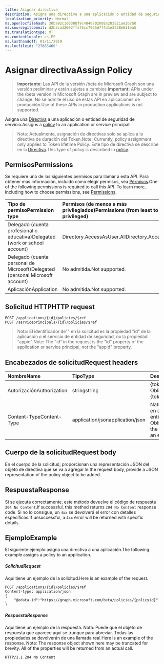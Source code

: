 ```yaml
---
title: Asignar directiva
description: Asigna una directiva a una aplicación o entidad de seguridad de servicio.
localization_priority: Normal
ms.openlocfilehash: 30ba92c1d0308f9c4846702008a203821ae2b7b0
ms.sourcegitcommit: d2b3ca32602ffa76cc7925d7f4d1e2258e611ea5
ms.translationtype: MT
ms.contentlocale: es-ES
ms.lasthandoff: 01/11/2019
ms.locfileid: "27865460"
---
```

# <a name="assign-policy"></a><span data-ttu-id="28810-103">Asignar directiva</span><span class="sxs-lookup"><span data-stu-id="28810-103">Assign Policy</span></span>

> <span data-ttu-id="28810-104">**Importante:** Las API de la versión /beta de Microsoft Graph son una versión preliminar y están sujetas a cambios.</span><span class="sxs-lookup"><span data-stu-id="28810-104">**Important:** APIs under the /beta version in Microsoft Graph are in preview and are subject to change.</span></span> <span data-ttu-id="28810-105">No se admite el uso de estas API en aplicaciones de producción.</span><span class="sxs-lookup"><span data-stu-id="28810-105">Use of these APIs in production applications is not supported.</span></span>

<span data-ttu-id="28810-106">Asigna una [Directiva](../resources/policy.md) a una aplicación o entidad de seguridad de servicio.</span><span class="sxs-lookup"><span data-stu-id="28810-106">Assigns a [policy](../resources/policy.md) to an application or service principal.</span></span>

><span data-ttu-id="28810-107">Nota: Actualmente, asignación de directivas solo se aplica a la directiva de duración del Token.</span><span class="sxs-lookup"><span data-stu-id="28810-107">Note: Currently, policy assignment only applies to Token lifetime Policy.</span></span> <span data-ttu-id="28810-108">Este tipo de directiva se describe en la [Directiva](../resources/policy.md).</span><span class="sxs-lookup"><span data-stu-id="28810-108">This type of policy is described in [policy](../resources/policy.md).</span></span>

## <a name="permissions"></a><span data-ttu-id="28810-109">Permisos</span><span class="sxs-lookup"><span data-stu-id="28810-109">Permissions</span></span>
<span data-ttu-id="28810-p103">Se requiere uno de los siguientes permisos para llamar a esta API. Para obtener más información, incluido cómo elegir permisos, vea [Permisos](/graph/permissions-reference).</span><span class="sxs-lookup"><span data-stu-id="28810-p103">One of the following permissions is required to call this API. To learn more, including how to choose permissions, see [Permissions](/graph/permissions-reference).</span></span>

|<span data-ttu-id="28810-112">Tipo de permiso</span><span class="sxs-lookup"><span data-stu-id="28810-112">Permission type</span></span>      | <span data-ttu-id="28810-113">Permisos (de menos a más privilegiados)</span><span class="sxs-lookup"><span data-stu-id="28810-113">Permissions (from least to most privileged)</span></span>              |
|:--------------------|:---------------------------------------------------------|
|<span data-ttu-id="28810-114">Delegado (cuenta profesional o educativa)</span><span class="sxs-lookup"><span data-stu-id="28810-114">Delegated (work or school account)</span></span> | <span data-ttu-id="28810-115">Directory.AccessAsUser.All</span><span class="sxs-lookup"><span data-stu-id="28810-115">Directory.AccessAsUser.All</span></span>    |
|<span data-ttu-id="28810-116">Delegado (cuenta personal de Microsoft)</span><span class="sxs-lookup"><span data-stu-id="28810-116">Delegated (personal Microsoft account)</span></span> | <span data-ttu-id="28810-117">No admitida.</span><span class="sxs-lookup"><span data-stu-id="28810-117">Not supported.</span></span>    |
|<span data-ttu-id="28810-118">Aplicación</span><span class="sxs-lookup"><span data-stu-id="28810-118">Application</span></span> | <span data-ttu-id="28810-119">No admitida.</span><span class="sxs-lookup"><span data-stu-id="28810-119">Not supported.</span></span> |

## <a name="http-request"></a><span data-ttu-id="28810-120">Solicitud HTTP</span><span class="sxs-lookup"><span data-stu-id="28810-120">HTTP request</span></span>

```http
POST /applications/{id}/policies/$ref
POST /serviceprincipals/{id}/policies/$ref
```

> <span data-ttu-id="28810-121">Nota: El identificador de"" en la solicitud es la propiedad "id" de la aplicación o el servicio de entidad de seguridad, no la propiedad "appid".</span><span class="sxs-lookup"><span data-stu-id="28810-121">Note: The "id" in the request is the "id" property of the application or service principal, not the "appid" property.</span></span>

## <a name="request-headers"></a><span data-ttu-id="28810-122">Encabezados de solicitud</span><span class="sxs-lookup"><span data-stu-id="28810-122">Request headers</span></span>
| <span data-ttu-id="28810-123">Nombre</span><span class="sxs-lookup"><span data-stu-id="28810-123">Name</span></span>       | <span data-ttu-id="28810-124">Tipo</span><span class="sxs-lookup"><span data-stu-id="28810-124">Type</span></span> | <span data-ttu-id="28810-125">Descripción</span><span class="sxs-lookup"><span data-stu-id="28810-125">Description</span></span>|
|:---------------|:--------|:----------|
| <span data-ttu-id="28810-126">Autorización</span><span class="sxs-lookup"><span data-stu-id="28810-126">Authorization</span></span>  | <span data-ttu-id="28810-127">string</span><span class="sxs-lookup"><span data-stu-id="28810-127">string</span></span>  | <span data-ttu-id="28810-p104">{token} de portador. Obligatorio.</span><span class="sxs-lookup"><span data-stu-id="28810-p104">Bearer {token}. Required.</span></span> |
| <span data-ttu-id="28810-130">Content-Type</span><span class="sxs-lookup"><span data-stu-id="28810-130">Content-Type</span></span> | <span data-ttu-id="28810-131">application/json</span><span class="sxs-lookup"><span data-stu-id="28810-131">application/json</span></span>  | <span data-ttu-id="28810-p105">Naturaleza de los datos en el cuerpo de una entidad. Obligatorio.</span><span class="sxs-lookup"><span data-stu-id="28810-p105">Nature of the data in the body of an entity. Required.</span></span> |

## <a name="request-body"></a><span data-ttu-id="28810-134">Cuerpo de la solicitud</span><span class="sxs-lookup"><span data-stu-id="28810-134">Request body</span></span>
<span data-ttu-id="28810-135">En el cuerpo de la solicitud, proporcionan una representación JSON del objeto de directiva que se va a agregar.</span><span class="sxs-lookup"><span data-stu-id="28810-135">In the request body, provide a JSON representation of the policy object to be added.</span></span>

## <a name="response"></a><span data-ttu-id="28810-136">Respuesta</span><span class="sxs-lookup"><span data-stu-id="28810-136">Response</span></span>

<span data-ttu-id="28810-137">Si se ejecuta correctamente, este método devuelve el código de respuesta `204 No Content`.</span><span class="sxs-lookup"><span data-stu-id="28810-137">If successful, this method returns `204 No Content` response code.</span></span> <span data-ttu-id="28810-138">Si no lo consigue, un `4xx` se devolverá el error con detalles específicos.</span><span class="sxs-lookup"><span data-stu-id="28810-138">If unsuccessful, a `4xx` error will be returned with specific details.</span></span>

## <a name="example"></a><span data-ttu-id="28810-139">Ejemplo</span><span class="sxs-lookup"><span data-stu-id="28810-139">Example</span></span>
<span data-ttu-id="28810-140">El siguiente ejemplo asigna una directiva a una aplicación.</span><span class="sxs-lookup"><span data-stu-id="28810-140">The following example assigns a policy to an application.</span></span>

##### <a name="request"></a><span data-ttu-id="28810-141">Solicitud</span><span class="sxs-lookup"><span data-stu-id="28810-141">Request</span></span>
<span data-ttu-id="28810-142">Aquí tiene un ejemplo de la solicitud.</span><span class="sxs-lookup"><span data-stu-id="28810-142">Here is an example of the request.</span></span>

```http
POST /applications/{id}/policies/$ref
Content-type: application/json
{
    "@odata.id":"https://graph.microsoft.com/beta/policies/{policyid}"
}
```

##### <a name="response"></a><span data-ttu-id="28810-143">Respuesta</span><span class="sxs-lookup"><span data-stu-id="28810-143">Response</span></span>
<span data-ttu-id="28810-p107">Aquí tiene un ejemplo de la respuesta. Nota: Puede que el objeto de respuesta que aparece aquí se trunque para abreviar. Todas las propiedades se devolverán de una llamada real.</span><span class="sxs-lookup"><span data-stu-id="28810-p107">Here is an example of the response. Note: The response object shown here may be truncated for brevity. All of the properties will be returned from an actual call.</span></span>

```http
HTTP/1.1 204 No Content
```
